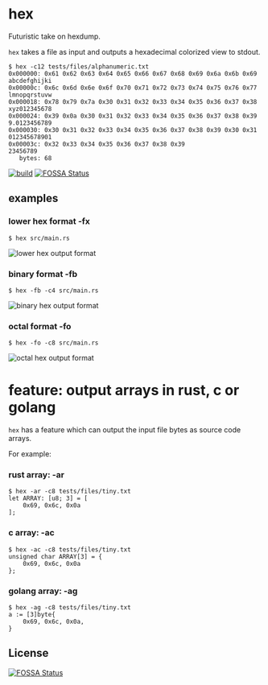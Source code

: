 # hex
Futuristic take on hexdump.

`hex` takes a file as input and outputs a hexadecimal colorized view to stdout.

```
$ hex -c12 tests/files/alphanumeric.txt
0x000000: 0x61 0x62 0x63 0x64 0x65 0x66 0x67 0x68 0x69 0x6a 0x6b 0x69 abcdefghijki
0x00000c: 0x6c 0x6d 0x6e 0x6f 0x70 0x71 0x72 0x73 0x74 0x75 0x76 0x77 lmnopqrstuvw
0x000018: 0x78 0x79 0x7a 0x30 0x31 0x32 0x33 0x34 0x35 0x36 0x37 0x38 xyz012345678
0x000024: 0x39 0x0a 0x30 0x31 0x32 0x33 0x34 0x35 0x36 0x37 0x38 0x39 9.0123456789
0x000030: 0x30 0x31 0x32 0x33 0x34 0x35 0x36 0x37 0x38 0x39 0x30 0x31 012345678901
0x00003c: 0x32 0x33 0x34 0x35 0x36 0x37 0x38 0x39                     23456789
   bytes: 68
```

[![build](https://travis-ci.org/sitkevij/hex.svg?branch=master)](https://travis-ci.org/sitkevij/hex)
[![FOSSA Status](https://app.fossa.io/api/projects/git%2Bgithub.com%2Fsitkevij%2Fhex.svg?type=shield)](https://app.fossa.io/projects/git%2Bgithub.com%2Fsitkevij%2Fhex?ref=badge_shield)

## examples

### lower hex format -fx
`$ hex src/main.rs`

![lower hex output format](https://raw.githubusercontent.com/sitkevij/hex/master/tests/files/hex_screenshot_macos_format_default.png "default hex output format")

### binary format -fb
`$ hex -fb -c4 src/main.rs`

![binary hex output format](https://raw.githubusercontent.com/sitkevij/hex/master/tests/files/hex_screenshot_macos_format_b.png)

### octal format -fo
`$ hex -fo -c8 src/main.rs`

![octal hex output format](https://raw.githubusercontent.com/sitkevij/hex/master/tests/files/hex_screenshot_macos_format_o.png)

# feature: output arrays in rust, c or golang

`hex` has a feature which can output the input file bytes as source code arrays. 

For example:

### rust array: -ar
```
$ hex -ar -c8 tests/files/tiny.txt
let ARRAY: [u8; 3] = [
    0x69, 0x6c, 0x0a
];
```

### c array: -ac
```
$ hex -ac -c8 tests/files/tiny.txt
unsigned char ARRAY[3] = {
    0x69, 0x6c, 0x0a
};
```

### golang array: -ag
```
$ hex -ag -c8 tests/files/tiny.txt
a := [3]byte{
    0x69, 0x6c, 0x0a,
}
```

## License
[![FOSSA Status](https://app.fossa.io/api/projects/git%2Bgithub.com%2Fsitkevij%2Fhex.svg?type=large)](https://app.fossa.io/projects/git%2Bgithub.com%2Fsitkevij%2Fhex?ref=badge_large)